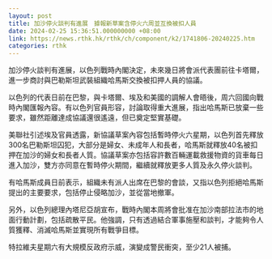 ```yaml
---
layout: post
title: 加沙停火談判有進展　據報新草案含停火六周並互換被扣人員
date: 2024-02-25 15:36:51.000000000 +08:00
link: https://news.rthk.hk/rthk/ch/component/k2/1741806-20240225.htm
categories: rthk
---
```


加沙停火談判有進展，以色列戰時內閣決定，未來幾日將會派代表團前往卡塔爾，進一步商討與巴勒斯坦武裝組織哈馬斯交換被扣押人員的協議。

以色列的代表日前在巴黎，與卡塔爾、埃及和美國的調解人會晤後，周六回國向戰時內閣匯報內容。有以色列官員形容，討論取得重大進展，指出哈馬斯已放棄一些要求，雖然距離達成協議還很遙遠，但已奠定堅實基礎。

美聯社引述埃及官員透露，新協議草案內容包括暫時停火六星期，以色列首先釋放300名巴勒斯坦囚犯，大部分是婦女、未成年人和長者，哈馬斯就釋放40名被扣押在加沙的婦女和長者人質。協議草案亦包括容許數百輛運載救援物資的貨車每日進入加沙，雙方亦同意在暫時停火期間，繼續就釋放更多人質及永久停火談判。

有哈馬斯成員日前表示，組織未有派人出席在巴黎的會談，又指以色列拒絕哈馬斯提出的主要要求，包括停止侵略加沙，並從當地撤軍。

另外，以色列總理內塔尼亞胡宣布，戰時內閣本周將會批准在加沙南部拉法市的地面行動計劃，包括疏散平民。他強調，只有透過結合軍事施壓和談判，才能夠令人質獲釋、消滅哈馬斯並實現所有戰爭目標。

特拉維夫星期六有大規模反政府示威，演變成警民衝突，至少21人被捕。
